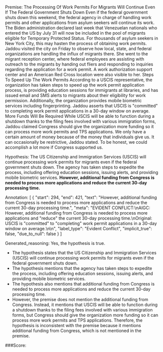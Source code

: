 
Premise:
The Processing Of Work Permits For Migrants Will Continue Even If The Federal Government Shuts Down
Even if the federal government shuts down this weekend, the federal agency in charge of handling work permits and other applications from asylum seekers will continue its work.
The Biden administration declared last week that Venezuelan nationals who entered the US by July 31 will now be included in the pool of migrants eligible for Temporary Protected Status. For thousands of asylum seekers in New York City, this may hasten the process of obtaining work permits.
Jaddou visited the city on Friday to observe how local, state, and federal organizations are handling the influx of migrants there.
She went to the migrant reception center, where federal employees are assisting with outreach to the migrants by handing out fliers and responding to inquiries regarding the application for a work permit. A work authorization support center and an American Red Cross location were also visible to her.
Steps To Speed Up The Work Permits
According to a USCIS representative, the organization has taken steps to speed up the work permit application process, is providing education sessions for immigrants at libraries, and has issued email and SMS alerts to migrants about their eligibility for work permission. Additionally, the organization provides mobile biometric services including fingerprinting.
Jaddou asserts that USCIS is "committed" to completing work permit applications in a 30-day window on average.
More Funds Will Be Required
While USCIS will be able to function during a shutdown thanks to the filing fees involved with various immigration forms, Jaddou claimed Congress should give the organization more funding so it can process more work permits and TPS applications.
We only have a certain amount of money because of the money that individuals give us. It can occasionally be restrictive, Jaddou stated. To be honest, we could accomplish a lot more if Congress supported us.

Hypothesis:
The US Citizenship and Immigration Services (USCIS) will continue processing work permits for migrants even if the federal government shuts down. The agency has taken steps to expedite the process, including offering education sessions, issuing alerts, and providing mobile biometric services. **However, additional funding from Congress is needed to process more applications and reduce the current 30-day processing time.**

Annotation:
[
  {
    "start": 294,
    "end": 421,
    "text": "However, additional funding from Congress is needed to process more applications and reduce the current 30-day processing time.",
    "meta": "EVIDENT CONFLICT:\nAIGC:  However, additional funding from Congress is needed to process more applications and \"reduce\" the current 30-day processing time.\nOriginal: USCIS is \"committed\" to \"completing\" work permit applications in a 30-day window on average.\n\n",
    "label_type": "Evident Conflict",
    "implicit_true": false,
    "due_to_null": false
  }
]

Generated_reasoning:
Yes, the hypothesis is true. 
- The hypothesis states that the US Citizenship and Immigration Services (USCIS) will continue processing work permits for migrants even if the federal government shuts down. 
- The hypothesis mentions that the agency has taken steps to expedite the process, including offering education sessions, issuing alerts, and providing mobile biometric services. 
- The hypothesis also mentions that additional funding from Congress is needed to process more applications and reduce the current 30-day processing time. 
- However, the premise does not mention the additional funding from Congress. Instead, it mentions that USCIS will be able to function during a shutdown thanks to the filing fees involved with various immigration forms, but Congress should give the organization more funding so it can process more work permits and TPS applications. Therefore, the hypothesis is inconsistent with the premise because it mentions additional funding from Congress, which is not mentioned in the premise.

###Score:
